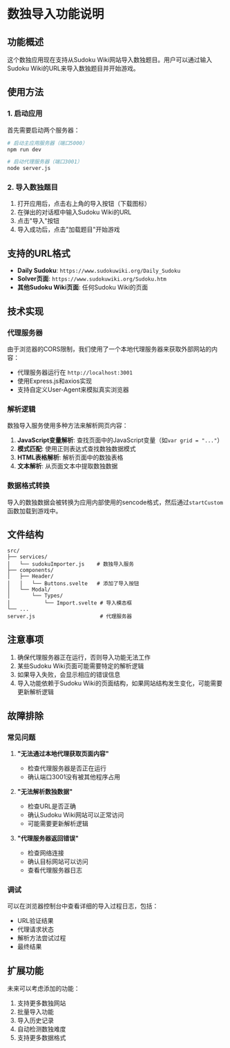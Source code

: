 # 数独导入功能说明

## 功能概述

这个数独应用现在支持从Sudoku Wiki网站导入数独题目。用户可以通过输入Sudoku Wiki的URL来导入数独题目并开始游戏。

## 使用方法

### 1. 启动应用

首先需要启动两个服务器：

```bash
# 启动主应用服务器（端口5000）
npm run dev

# 启动代理服务器（端口3001）
node server.js
```

### 2. 导入数独题目

1. 打开应用后，点击右上角的导入按钮（下载图标）
2. 在弹出的对话框中输入Sudoku Wiki的URL
3. 点击"导入"按钮
4. 导入成功后，点击"加载题目"开始游戏

## 支持的URL格式

- **Daily Sudoku**: `https://www.sudokuwiki.org/Daily_Sudoku`
- **Solver页面**: `https://www.sudokuwiki.org/Sudoku.htm`
- **其他Sudoku Wiki页面**: 任何Sudoku Wiki的页面

## 技术实现

### 代理服务器

由于浏览器的CORS限制，我们使用了一个本地代理服务器来获取外部网站的内容：

- 代理服务器运行在 `http://localhost:3001`
- 使用Express.js和axios实现
- 支持自定义User-Agent来模拟真实浏览器

### 解析逻辑

数独导入服务使用多种方法来解析网页内容：

1. **JavaScript变量解析**: 查找页面中的JavaScript变量（如`var grid = "..."`）
2. **模式匹配**: 使用正则表达式查找数独数据模式
3. **HTML表格解析**: 解析页面中的数独表格
4. **文本解析**: 从页面文本中提取数独数据

### 数据格式转换

导入的数独数据会被转换为应用内部使用的sencode格式，然后通过`startCustom`函数加载到游戏中。

## 文件结构

```
src/
├── services/
│   └── sudokuImporter.js    # 数独导入服务
├── components/
│   ├── Header/
│   │   └── Buttons.svelte   # 添加了导入按钮
│   └── Modal/
│       └── Types/
│           └── Import.svelte # 导入模态框
└── ...
server.js                     # 代理服务器
```

## 注意事项

1. 确保代理服务器正在运行，否则导入功能无法工作
2. 某些Sudoku Wiki页面可能需要特定的解析逻辑
3. 如果导入失败，会显示相应的错误信息
4. 导入功能依赖于Sudoku Wiki的页面结构，如果网站结构发生变化，可能需要更新解析逻辑

## 故障排除

### 常见问题

1. **"无法通过本地代理获取页面内容"**
   - 检查代理服务器是否正在运行
   - 确认端口3001没有被其他程序占用

2. **"无法解析数独数据"**
   - 检查URL是否正确
   - 确认Sudoku Wiki网站可以正常访问
   - 可能需要更新解析逻辑

3. **"代理服务器返回错误"**
   - 检查网络连接
   - 确认目标网站可以访问
   - 查看代理服务器日志

### 调试

可以在浏览器控制台中查看详细的导入过程日志，包括：
- URL验证结果
- 代理请求状态
- 解析方法尝试过程
- 最终结果

## 扩展功能

未来可以考虑添加的功能：

1. 支持更多数独网站
2. 批量导入功能
3. 导入历史记录
4. 自动检测数独难度
5. 支持更多数据格式 